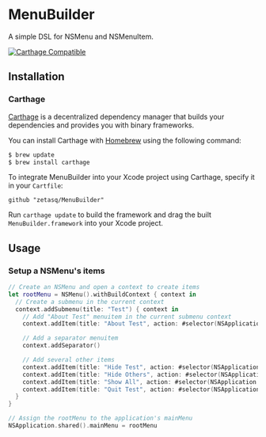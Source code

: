 # MenuBuilder
A simple DSL for NSMenu and NSMenuItem.

[![Carthage Compatible](https://img.shields.io/badge/Carthage-compatible-4BC51D.svg?style=flat)](https://github.com/Carthage/Carthage)

## Installation
### Carthage

[Carthage](https://github.com/Carthage/Carthage) is a decentralized dependency manager that builds your dependencies and provides you with binary frameworks.

You can install Carthage with [Homebrew](http://brew.sh/) using the following command:

```bash
$ brew update
$ brew install carthage
```

To integrate MenuBuilder into your Xcode project using Carthage, specify it in your `Cartfile`:

```ogdl
github "zetasq/MenuBuilder"
```

Run `carthage update` to build the framework and drag the built `MenuBuilder.framework` into your Xcode project.

## Usage

### Setup a NSMenu's items

```swift
// Create an NSMenu and open a context to create items
let rootMenu = NSMenu().withBuildContext { context in
  // Create a submenu in the current context
  context.addSubmenu(title: "Test") { context in
    // Add "About Test" menuitem in the current submenu context
    context.addItem(title: "About Test", action: #selector(NSApplication.orderFrontStandardAboutPanel(_:)))

    // Add a separator menuitem
    context.addSeparator()

    // Add several other items
    context.addItem(title: "Hide Test", action: #selector(NSApplication.hide(_:)), baseKey: "h", keyModifiers: [.command])
    context.addItem(title: "Hide Others", action: #selector(NSApplication.hideOtherApplications(_:)), baseKey: "h", keyModifiers: [.option, .command])
    context.addItem(title: "Show All", action: #selector(NSApplication.unhideAllApplications(_:)))
    context.addItem(title: "Quit Test", action: #selector(NSApplication.terminate(_:)), baseKey: "q", keyModifiers: .command)
  }
}

// Assign the rootMenu to the application's mainMenu
NSApplication.shared().mainMenu = rootMenu
```
